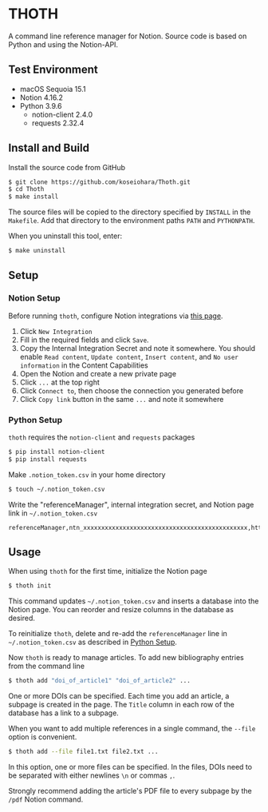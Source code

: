 # THOTH

A command line reference manager for Notion.
Source code is based on Python and using the Notion-API.

## Test Environment
- macOS Sequoia 15.1
- Notion 4.16.2
- Python 3.9.6
    - notion-client 2.4.0
    - requests 2.32.4

## Install and Build
Install the source code from GitHub
```sh
$ git clone https://github.com/koseiohara/Thoth.git
$ cd Thoth
$ make install
```
The source files will be copied to the directory specified by `INSTALL` in the `Makefile`.
Add that directory to the environment paths `PATH` and `PYTHONPATH`.  

When you uninstall this tool, enter:
```sh
$ make uninstall
```

## Setup
### Notion Setup
Before running `thoth`, configure Notion integrations via [this page](https://www.notion.so/profile/integrations).
1. Click `New Integration`
1. Fill in the required fields and click `Save`.
1. Copy the Internal Integration Secret and note it somewhere. You should enable `Read content`, `Update content`, `Insert content`, and `No user information` in the Content Capabilities
1. Open the Notion and create a new private page
1. Click `...` at the top right
1. Click `Connect to`, then choose the connection you generated before
1. Click `Copy link` button in the same `...` and note it somewhere

### Python Setup<a id="PythonSetup"></a>
`thoth` requires the `notion-client` and `requests` packages
```sh
$ pip install notion-client
$ pip install requests
```
Make `.notion_token.csv` in your home directory
```sh
$ touch ~/.notion_token.csv
```
Write the "referenceManager", internal integration secret, and Notion page link in `~/.notion_token.csv`
```csv
referenceManager,ntn_xxxxxxxxxxxxxxxxxxxxxxxxxxxxxxxxxxxxxxxxxxxxxx,https://www.notion.so/xxxxxxxxxxxxxxxxxxxxxxxxxxxxxxxxxxxxxxxxxxxxxxxxx
```

## Usage
When using `thoth` for the first time, initialize the Notion page
```sh
$ thoth init
```
This command updates `~/.notion_token.csv` and inserts a database into the Notion page.
You can reorder and resize columns in the database as desired.  

To reinitialize `thoth`, delete and re-add the `referenceManager` line in `~/.notion_token.csv` as described in [Python Setup](#PythonSetup).  

Now `thoth` is ready to manage articles.
To add new bibliography entries from the command line
```sh
$ thoth add "doi_of_article1" "doi_of_article2" ...
```
One or more DOIs can be specified.
Each time you add an article, a subpage is created in the page.
The `Title` column in each row of the database has a link to a subpage.  

When you want to add multiple references in a single command, the `--file` option is convenient.
```sh
$ thoth add --file file1.txt file2.txt ...
```
In this option, one or more files can be specified.
In the files, DOIs need to be separated with either newlines `\n` or commas `,`.

Strongly recommend adding the article's PDF file to every subpage by the `/pdf` Notion command.



